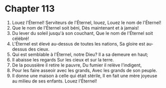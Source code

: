 # Chapter 113

1. Louez l'Éternel! Serviteurs de l'Éternel, louez, Louez le nom de l'Éternel!
2. Que le nom de l'Éternel soit béni, Dès maintenant et à jamais!
3. Du lever du soleil jusqu'à son couchant, Que le nom de l'Éternel soit célébré!
4. L'Éternel est élevé au-dessus de toutes les nations, Sa gloire est au-dessus des cieux.
5. Qui est semblable à l'Éternel, notre Dieu? Il a sa demeure en haut;
6. Il abaisse les regards Sur les cieux et sur la terre.
7. De la poussière il retire le pauvre, Du fumier il relève l'indigent,
8. Pour les faire asseoir avec les grands, Avec les grands de son peuple.
9. Il donne une maison à celle qui était stérile, Il en fait une mère joyeuse au milieu de ses enfants. Louez l'Éternel!

